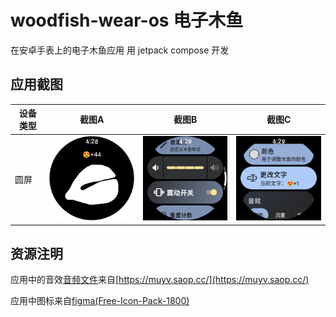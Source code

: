 # woodfish-wear-os 电子木鱼
在安卓手表上的电子木鱼应用
用 jetpack compose 开发
## 应用截图

| 设备类型 | 截图A | 截图B | 截图C |
|----------|------|--------|------|
| 圆屏 | <img src="appcapture/Screenshot_A.png" width="200"/>  | <img src="appcapture/Screenshot_B.png" width="200" /> | <img src="appcapture/Screenshot_C.png" width="200" /> |

## 资源注明
应用中的音效[音频文件](https://github.com/wooze-pao/woodfish-wear-os/tree/main/app/src/main/res/raw)来自[https://muyv.saop.cc/](https://muyv.saop.cc/)

应用中图标来自[figma(Free-Icon-Pack-1800)](https://www.figma.com/design/Rec0uUDs82LQtkZOaksmwk/Free-Icon-Pack-1800--icons--Community-?m=auto&t=8GrhCzxdiydz6eMC-6)
